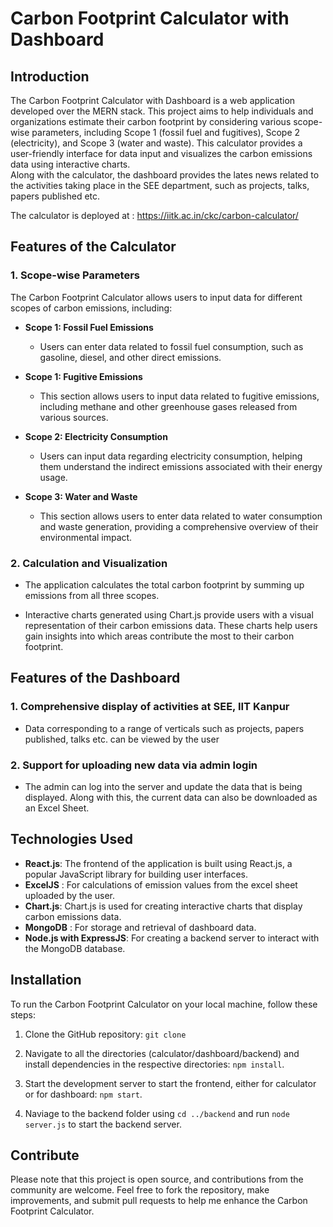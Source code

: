 # Carbon Footprint Calculator with Dashboard

## Introduction

The Carbon Footprint Calculator with Dashboard is a web application developed over the MERN stack. This project aims to help individuals and organizations estimate their carbon footprint by considering various scope-wise parameters, including Scope 1 (fossil fuel and fugitives), Scope 2 (electricity), and Scope 3 (water and waste). This calculator provides a user-friendly interface for data input and visualizes the carbon emissions data using interactive charts. <br>
Along with the calculator, the dashboard provides the lates news related to the activities taking place in the SEE department, such as projects, talks, papers published etc.<br>

The calculator is deployed at : https://iitk.ac.in/ckc/carbon-calculator/

## Features of the Calculator

### 1. Scope-wise Parameters

The Carbon Footprint Calculator allows users to input data for different scopes of carbon emissions, including:

- **Scope 1: Fossil Fuel Emissions**
  - Users can enter data related to fossil fuel consumption, such as gasoline, diesel, and other direct emissions.

- **Scope 1: Fugitive Emissions**
  - This section allows users to input data related to fugitive emissions, including methane and other greenhouse gases released from various sources.

- **Scope 2: Electricity Consumption**
  - Users can input data regarding electricity consumption, helping them understand the indirect emissions associated with their energy usage.

- **Scope 3: Water and Waste**
  - This section allows users to enter data related to water consumption and waste generation, providing a comprehensive overview of their environmental impact.

### 2. Calculation and Visualization

- The application calculates the total carbon footprint by summing up emissions from all three scopes.

- Interactive charts generated using Chart.js provide users with a visual representation of their carbon emissions data. These charts help users gain insights into which areas contribute the most to their carbon footprint.

## Features of the Dashboard

### 1. Comprehensive display of activities at SEE, IIT Kanpur

- Data corresponding to a range of verticals such as projects, papers published, talks etc. can be viewed by the user


### 2. Support for uploading new data via admin login

- The admin can log into the server and update the data that is being displayed. Along with this, the current data can also be downloaded as an Excel Sheet.


## Technologies Used

- **React.js**: The frontend of the application is built using React.js, a popular JavaScript library for building user interfaces.
- **ExcelJS** : For calculations of emission values from the excel sheet uploaded by the user.
- **Chart.js**: Chart.js is used for creating interactive charts that display carbon emissions data.
- **MongoDB** : For storage and retrieval of dashboard data.
- **Node.js with ExpressJS**: For creating a backend server to interact with the MongoDB database.

## Installation

To run the Carbon Footprint Calculator on your local machine, follow these steps:

1. Clone the GitHub repository: `git clone`

2. Navigate to all the directories (calculator/dashboard/backend) and install dependencies in the respective directories: `npm install`.

3. Start the development server to start the frontend, either for calculator or for dashboard: `npm start`.

4. Naviage to the backend folder using `cd ../backend` and run `node server.js` to start the backend server.


## Contribute

Please note that this project is open source, and contributions from the community are welcome. Feel free to fork the repository, make improvements, and submit pull requests to help me enhance the Carbon Footprint Calculator.
